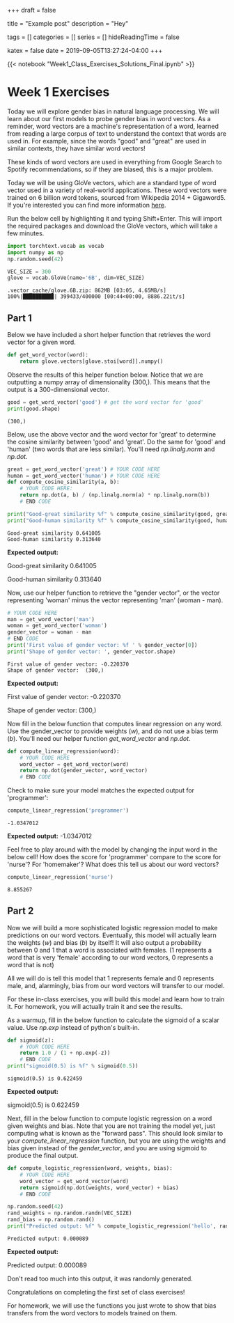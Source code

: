 +++ 
draft = false

title = "Example post"
description = "Hey"

tags = []
categories = []
series = []
hideReadingTime = false

katex = false
date = 2019-09-05T13:27:24-04:00
+++

{{< notebook "Week1_Class_Exercises_Solutions_Final.ipynb" >}}

<!-- Notebook Start -->


# Week 1 Exercises

Today we will explore gender bias in natural language processing. We will learn about our first models to probe gender bias in word vectors. As a reminder, word vectors are a machine's representation of a word, learned from reading a large corpus of text to understand the context that words are used in. For example, since the words "good" and "great" are used in similar contexts, they have similar word vectors!

These kinds of word vectors are used in everything from Google Search to Spotify recommendations, so if they are biased, this is a major problem.

Today we will be using GloVe vectors, which are a standard type of word vector used in a variety of real-world applications. These word vectors were trained on 6 billion word tokens, sourced from Wikipedia 2014 + Gigaword5. If you're interested you can find more information [here](https://nlp.stanford.edu/projects/glove/).

Run the below cell by highlighting it and typing Shift+Enter. This will import the required packages and download the GloVe vectors, which will take a few minutes.


```python
import torchtext.vocab as vocab
import numpy as np
np.random.seed(42)

VEC_SIZE = 300
glove = vocab.GloVe(name='6B', dim=VEC_SIZE)
```

    .vector_cache/glove.6B.zip: 862MB [03:05, 4.65MB/s]                           
    100%|█████████▉| 399433/400000 [00:44<00:00, 8886.22it/s]

## Part 1
Below we have included a short helper function that retrieves the word vector for a given word.


```python
def get_word_vector(word):
    return glove.vectors[glove.stoi[word]].numpy()
```

Observe the results of this helper function below. Notice that we are outputting a numpy array of dimensionality (300,). This means that the output is a 300-dimensional vector.


```python
good = get_word_vector('good') # get the word vector for 'good'
print(good.shape)
```

    (300,)


Below, use the above vector and the word vector for 'great' to determine the cosine similarity between 'good' and 'great'. Do the same for 'good' and 'human' (two words that are less similar). You'll need *np.linalg.norm* and *np.dot*.


```python
great = get_word_vector('great') # YOUR CODE HERE
human = get_word_vector('human') # YOUR CODE HERE
def compute_cosine_similarity(a, b):
    # YOUR CODE HERE:
    return np.dot(a, b) / (np.linalg.norm(a) * np.linalg.norm(b))
    # END CODE

print("Good-great similarity %f" % compute_cosine_similarity(good, great))
print("Good-human similarity %f" % compute_cosine_similarity(good, human))
```

    Good-great similarity 0.641005
    Good-human similarity 0.313640


**Expected output:**

Good-great similarity 0.641005

Good-human similarity 0.313640

Now, use our helper function to retrieve the "gender vector", or the vector representing 'woman' minus the vector representing 'man' (woman - man). 


```python
# YOUR CODE HERE
man = get_word_vector('man')
woman = get_word_vector('woman')
gender_vector = woman - man
# END CODE
print('First value of gender vector: %f ' % gender_vector[0])
print('Shape of gender vector: ', gender_vector.shape)
```

    First value of gender vector: -0.220370 
    Shape of gender vector:  (300,)


**Expected output:**

First value of gender vector: -0.220370 

Shape of gender vector:  (300,)

Now fill in the below function that computes linear regression on any word. Use the gender_vector to provide weights (*w*), and do not use a bias term (*b*). You'll need our helper function *get_word_vector* and *np.dot*.


```python
def compute_linear_regression(word):
    # YOUR CODE HERE
    word_vector = get_word_vector(word)
    return np.dot(gender_vector, word_vector)
    # END CODE
```

Check to make sure your model matches the expected output for 'programmer':


```python
compute_linear_regression('programmer')
```




    -1.0347012



**Expected output:**
-1.0347012

Feel free to play around with the model by changing the input word in the below cell! How does the score for 'programmer' compare to the score for 'nurse'? For 'homemaker'? What does this tell us about our word vectors?


```python
compute_linear_regression('nurse')
```




    8.855267



## Part 2

Now we will build a more sophisticated logistic regression model to make predictions on our word vectors. Eventually, this model will actually learn the weights (*w*) and bias (*b*) by itself! It will also output a probability between 0 and 1 that a word is associated with females. (1 represents a word that is very 'female' according to our word vectors, 0 represents a word that is not) 

All we will do is tell this model that 1 represents female and 0 represents male, and, alarmingly, bias from our word vectors will transfer to our model.

For these in-class exercises, you will build this model and learn how to train it. For homework, you will actually train it and see the results.

As a warmup, fill in the below function to calculate the sigmoid of a scalar value. Use *np.exp* instead of python's built-in.


```python
def sigmoid(z):
    # YOUR CODE HERE
    return 1.0 / (1 + np.exp(-z))
    # END CODE
print("sigmoid(0.5) is %f" % sigmoid(0.5))
```

    sigmoid(0.5) is 0.622459


**Expected output:**

sigmoid(0.5) is 0.622459

Next, fill in the below function to compute logistic regression on a word given weights and bias. Note that you are not training the model yet, just computing what is known as the "forward pass". This should look similar to your *compute_linear_regression* function, but you are using the weights and bias given instead of the *gender_vector*, and you are using sigmoid to produce the final output.


```python
def compute_logistic_regression(word, weights, bias):
    # YOUR CODE HERE
    word_vector = get_word_vector(word)
    return sigmoid(np.dot(weights, word_vector) + bias)
    # END CODE

np.random.seed(42)
rand_weights = np.random.randn(VEC_SIZE)
rand_bias = np.random.rand()
print("Predicted output: %f" % compute_logistic_regression('hello', rand_weights, rand_bias))
```

    Predicted output: 0.000089


**Expected output:**

Predicted output: 0.000089

Don't read too much into this output, it was randomly generated. 



Congratulations on completing the first set of class exercises!

For homework, we will use the functions you just wrote to show that bias transfers from the word vectors to models trained on them.


```python

```
<!-- Notebook End -->
